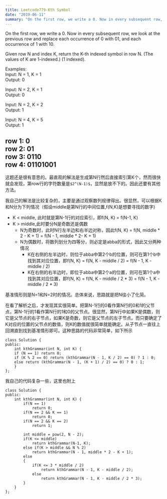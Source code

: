 ```yaml
---
title: Leetcode779-Kth Symbol
date: "2019-06-11"
summary: "On the first row, we write a 0. Now in every subsequent row, we look at the previous row and replace each occurrence of 0 with 01, and each occurrence of 1 with 10." 
---
```

On the first row, we write a 0. Now in every subsequent row, we look at the previous row and replace each occurrence of 0 with 01, and each occurrence of 1 with 10.  

Given row N and index K, return the K-th indexed symbol in row N. (The values of K are 1-indexed.) (1 indexed).  

Examples:  
Input: N = 1, K = 1  
Output: 0  

Input: N = 2, K = 1  
Output: 0  

Input: N = 2, K = 2  
Output: 1  

Input: N = 4, K = 5  
Output: 1  


row 1: 0  
row 2: 01  
row 3: 0110  
row 4: 01101001  
---
这题还是很有意思的。最直观的解法是生成第N行然后直接索引第K个，然而很快就会发现，第row行的字符数量是`$2^(N-1)$`，显然是放不下的。因此还要有其他方法。  

我自己的解法是比较复杂的，主要是通过观察数列规律得出。很显然，可以根据K和N分为下列情况（假设middle是第N行的中间位置,f(N,K)是想要寻找的数字)  
* K < middle, 此时就是第N-1行的对应索引，即f(N, K) = f(N-1, K)  
* K > middle,此时要分N是奇数还是偶数  
    * N为奇数时，此时N行左半边和右半边对称，因此f(N, K) = f(N, middle * 2 - K + 1) = f(N - 1, middle * 2- K + 1)  
    * N为偶数时，将数列划分为四等分，则必定是abba的形式，因此又分两种情况  
        * K在右侧的左半边时，则位于abba中第2个b的位置，则可在第1个b中找到其对应位置，即f(N, K) = f(N, K - middle / 2) = f(N - 1, K - middle / 2)  
        * K在右侧的右半边时，即位于abba中第2个a的位置，则可在第1个a中找到其对应位置，即f(N, K) = f(N, K - middle / 2 * 3) = f(N - 1, K - middle / 2 * 3)  

基准情形则是N=1和N=2时的情况。总体来说，思路就是把N往小了化简。  

在看了解析之后，才发现其实很简单。把第N-1行的0看作第N行的0和1的父节点，第N-1行的1看作第N行的1和0的父节点。很显然，第N行中如果K是偶数，则它是父节点的右子节点，如果K是奇数，则它是父节点的左子节点。而只要确定了K对应的位置的父节点的数值，则K的数值就很简单就能确定。从子节点一直往上回溯直到找到基准情形即可。这种思路的代码非常简单，如下所示  
```
class Solution {
public:
    int kthGrammar(int N, int K) {
	if (N == 1) return 0;
	if (K % 2 == 0) return (kthGrammar(N - 1, K / 2) == 0) ? 1 : 0;
	else return (kthGrammar(N - 1, (K + 1) / 2) == 0) ? 0 : 1;
    }
};
```

我自己的代码复杂一些，这里也附上  
```
class Solution {
public:
    int kthGrammar(int N, int K) {
        if(N == 1)
            return 0;   
        if(N == 2 && K == 1)
            return 0;
        if(N == 2 && K == 2)
            return 1;
        
        int middle = pow(2, N - 2);
        if(K <= middle)
            return kthGrammar(N-1, K);
        else if(K > middle && N % 2)
            return kthGrammar(N - 1, middle * 2 - K + 1);
        else 
        {
            if(K <= 3 * middle / 2)
                return kthGrammar(N - 1, K - middle / 2);
            else
                return kthGrammar(N - 1, K - middle / 2 * 3);
        }
    }
};
```
